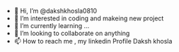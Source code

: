 - 👋 Hi, I’m @dakshkhosla0810
- 👀 I’m interested in coding and makeing new project
- 🌱 I’m currently learning ...
- 💞️ I’m looking to collaborate on anything  
- 📫 How to reach me , my linkedin Profile Daksh khosla

<!---
dakshkhosla0810/dakshkhosla0810 is a ✨ special ✨ repository because its `README.md` (this file) appears on your GitHub profile.
You can click the Preview link to take a look at your changes.
--->
